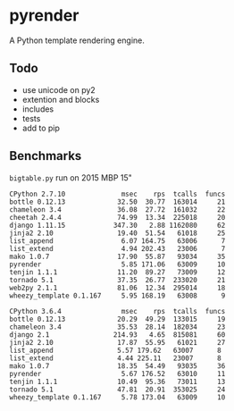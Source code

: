 # pyrender

A Python template rendering engine.

## Todo

* use unicode on py2
* extention and blocks
* includes
* tests
* add to pip

## Benchmarks

`bigtable.py` run on 2015 MBP 15"

    CPython 2.7.10              msec    rps  tcalls  funcs
    bottle 0.12.13             32.50  30.77  163014     21
    chameleon 3.4              36.08  27.72  161032     22
    cheetah 2.4.4              74.99  13.34  225018     20
    django 1.11.15            347.30   2.88 1162080     62
    jinja2 2.10                19.40  51.54   61018     25
    list_append                 6.07 164.75   63006      7
    list_extend                 4.94 202.43   23006      7
    mako 1.0.7                 17.90  55.87   93034     35
    pyrender                    5.85 171.06   63009     10
    tenjin 1.1.1               11.20  89.27   73009     12
    tornado 5.1                37.35  26.77  233020     21
    web2py 2.1.1               81.06  12.34  295014     18
    wheezy_template 0.1.167     5.95 168.19   63008      9

    CPython 3.6.4               msec    rps  tcalls  funcs
    bottle 0.12.13             20.29  49.29  133015     19
    chameleon 3.4              35.53  28.14  182034     23
    django 2.1                214.93   4.65  815081     60
    jinja2 2.10                17.87  55.95   61021     27
    list_append                5.57 179.62   63007      8
    list_extend                4.44 225.11   23007      8
    mako 1.0.7                 18.35  54.49   93035     36
    pyrender                    5.67 176.52   63010     11
    tenjin 1.1.1               10.49  95.36   73011     13
    tornado 5.1                47.81  20.91  353025     24
    wheezy_template 0.1.167     5.78 173.04   63009     10
